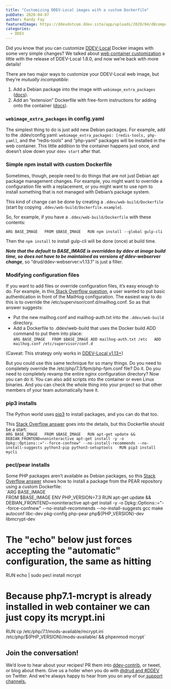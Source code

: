 ```yaml
---
title: "Customizing DDEV-Local images with a custom Dockerfile"
pubDate: 2020-04-07
author: Randy Fay
featuredImage: https://ddevdotcom.ddev.site/app/uploads/2020/04/d8composer____workspace_d8composer__-______ddev_web-build_Dockerfile-2.png
categories:
  - DDEV
---
```


Did you know that you can customize [DDEV-Local](https://ddev.com/ddev-local/) Docker images with some very simple changes? We talked about [web container customization](https://ddev.com/ddev-local/ddev-local-web-container-customization-in-v1-8-0/) a little with the release of DDEV-Local 1.8.0, and now we’re back with more details!

There are two major ways to customize your DDEV-Local web image, but they’re _mutually incompatible_:

1. Add a Debian package into the image with `webimage_extra_packages` ([docs](https://ddev.readthedocs.io/en/stable/users/extend/customizing-images/#adding-extra-debian-packages-with-webimage%5Fextra%5Fpackages-and-dbimage%5Fextra%5Fpackages)).
2. Add an “extension” Dockerfile with free-form instructions for adding onto the container ([docs](https://ddev.readthedocs.io/en/stable/users/extend/customizing-images/#adding-extra-dockerfiles-for-webimage-and-dbimage)).

### `webimage_extra_packages` in config.yaml

The simplest thing to do is just add new Debian packages. For example, add to the .ddev/config.yaml: `webimage_extra_packages: [redis-tools, php-yaml]`, and the “redis-tools” and “php-yaml” packages will be installed in the web container. This little addition to the container happens just once, and doesn’t slow down your `ddev start` after that.

### Simple npm install with custom Dockerfile

Sometimes, though, people need to do things that are not just Debian apt package management changes. For example, you might want to override a configuration file with a replacement, or you might want to use npm to install something that is not managed with Debian’s package system.

This kind of change can be done by creating a `.ddev/web-build/Dockerfile` (start by copying `.ddev/web-build/Dockerfile.example`).

So, for example, if you have a `.ddev/web-build/Dockerfile` with these contents:

`ARG BASE_IMAGE  
FROM $BASE_IMAGE  
RUN npm install --global gulp-cli`

Then the `npm install` to install gulp-cli will be done (once) at build time.

_**Note that the default to BASE\_IMAGE is overridden by ddev at image build time, so does not have to be maintained as versions of ddev-webserver change**_, so “drud/ddev-webserver:v1.13.1” is just a filler.

### Modifying configuration files

If you want to add files or override configuration files, it’s easy enough to do. For example, in this[ Stack Overflow question](https://stackoverflow.com/questions/60162842/how-can-i-add-basic-authentication-to-the-mailhog-service-in-ddev-local), a user wanted to put basic authentication in front of the MailHog configuration. The easiest way to do this is to override the /etc/supervisor/conf.d/mailhog.conf. So as that answer suggests:

* Put the new mailhog.conf and mailhog-auth.txt into the `.ddev/web-build` directory.
* Add a Dockerfile to .ddev/web-build that uses the Docker build ADD command to put them into place:  
`ARG BASE_IMAGE  
FROM $BASE_IMAGE ADD mailhog-auth.txt /etc  
ADD mailhog.conf /etc/supervisor/conf.d`

(Caveat: This strategy only works in [DDEV-Local v1.13+](https://github.com/drud/ddev/releases))

But you could use this same technique for so many things. Do you need to completely override the /etc/php/7.3/fpm/php-fpm.conf file? Do it. Do you need to completely revamp the entire nginx configuration directory? Now you can do it. You can also add scripts into the container or even Linux binaries. And you can check the whole thing into your project so that other members of your team automatically have it.

### pip3 installs

The Python world uses [pip3](https://pip.pypa.io/en/stable/) to install packages, and you can do that too.

This [Stack Overflow answer](https://stackoverflow.com/a/60683558/215713) goes into the details, but this Dockerfile should be a start:  
`ARG BASE_IMAGE  
FROM $BASE_IMAGE  
RUN apt-get update && DEBIAN_FRONTEND=noninteractive apt-get install -y -o Dpkg::Options::="--force-confnew" --no-install-recommends --no-install-suggests python3-pip python3-setuptools  
RUN pip3 install mycli`

### pecl/pear installs

Some PHP packages aren’t available as Debian packages, so this [Stack Overflow answer](https://stackoverflow.com/a/60554990/215713) shows how to install a package from the PEAR repository using a custom Dockerfile:  
`ARG BASE_IMAGE  
FROM $BASE_IMAGE  
ENV PHP_VERSION=7.3  
RUN apt-get update && DEBIAN_FRONTEND=noninteractive apt-get install -y -o Dpkg::Options::="--force-confnew" --no-install-recommends --no-install-suggests gcc make autoconf libc-dev pkg-config php-pear php${PHP_VERSION}-dev libmcrypt-dev  
# The "echo" below just forces accepting the "automatic" configuration, the same as hitting <RETURN>  
RUN echo | sudo pecl install mcrypt  
# Because php7.1-mcrypt is already installed in web container we can just copy its mcrypt.ini  
RUN cp /etc/php/7.1/mods-available/mcrypt.ini /etc/php/${PHP_VERSION}/mods-available/ && phpenmod mcrypt`

## Join the conversation!

We’d love to hear about your recipes! PR them into [ddev-contrib](http://github.com/drud/ddev-contrib), or tweet, or blog about them. Give us a holler when you do with [@drud and #DDEV](http://twitter.com/drud) on Twitter. And we’re always happy to hear from you on any of our[ support channels.](https://ddev.readthedocs.io/en/stable/#support-and-user-contributed-documentation)
